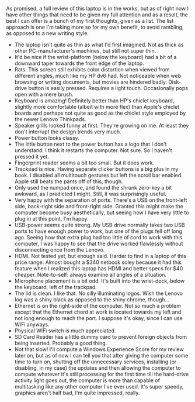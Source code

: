 As promised, a full review of this laptop is in the works, but as of right now I have other things that need to be given my full attention and as a result, the best I can offer is a bunch of my first thoughts, given as a list. The list approach is one I'm taking more so for my own benefit, to avoid rambling, as opposed to a new writing style.
- The laptop isn't quite as thin as what I'd first imagined. Not as thick as other PC-manufacturer's machines, but still not super thin.
- It'd be nice if the wrist-platform (below the keyboard) had a bit of a downward taper towards the front edge of the laptop.
- Rats. This screen still exhibits color distortion when viewed from different angles, much like my HP dv6 had. Not noticeable when web browsing or writing documents, but movies are hindered badly. Disk-drive button is easily pressed. Requires a light touch. Occasionally pops open with a mere brush.
- Keyboard is amazing! Definitely better than HP's chiclet keyboard, slightly more comfortable (albeit with more flex) than Apple's chiclet boards and perhaps not quite as good as the chiclet style employed by the newer Lenovo Thinkpads.
- Speaker grills looked funny at first. They're growing on me. At least they don't interrupt the design trends very much.
- Power button looks classy.
- The little button next to the power button has a logo that I don't understand. I think it restarts the computer. Not sure. So I haven't pressed it yet.
- Fingerprint reader seems a bit too small. But it does work.
- Trackpad is nice. Having separate clicker buttons is a big plus in my book. I disabled all multitouch gestures but left the scroll bar enabled. Apple still beats the pants off of this, though.
- Only used the numpad once, and found the shrunk zero-key a bit awkward, as I predicted I might. Still, it was surprisingly useful.
- Very happy with the separation of ports. There's a USB on the front-left side, back-right side and front-right side. Granted this might make the computer become busy aesthetically, but seeing how I have very little to plug in at this point, I'm happy.
- USB-power seems quite strong. My USB drive normally takes two USB ports to have enough power to work, but one of the plugs fell off long ago. Seeing how that extra plug had too little of cord to work with this computer, I was happy to see that the drive worked flawlessly without disconnecting once from the Lenovo.
- HDMI. Not tested yet, but enough said. Harder to find in a laptop of this price range. Almost bought a $340 netbook soley because it had this feature when I realized this laptop has HDMI and better specs for $40 cheaper. Note-to-self: always examine all angles of a situation.
- Microphone placement is a bit odd. It's built into the wrist-deck, below the keyboard, left of the trackpad.
- The lid is clean. I like that. No silly illuminating logos. Wish the Lenovo log was a shiny black as opposed to the shiny chrome, though...
- Ethernet is on the right-side of the computer. Not so much a problem except that the Ethernet chord at work is located towards my left and not long enough to reach the port. I suppose it's okay, since I can use WiFi anyways.
- Physical WiFi switch is much appreciated.
- SD Card Reader has a little dummy card to prevent foreign objects from being inserted. Probably a good thing.
- Not that slow! I'll compute a Windows Experience Score for my review later on, but as of now I can tell you that after giving the computer some time to turn on, shutting off the unnecessary services, installing (or disabling, in my case) the updates and then allowing the computer to compute whatever it's still processing for the first time till the hard-drive activity light goes out, the computer is more than capable of multitasking like any other computer I've ever used. It's super speedy, graphics aren't half bad, I'm quite impressed, really.